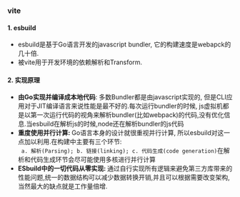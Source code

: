 ### vite
#### 1. esbuild
 * esbuild是基于Go语言开发的javascript bundler, 它的构建速度是webapck的几十倍.
 * 被vite用于开发环境的依赖解析和Transform.

#### 2. 实现原理 <br/>
 * <b>由Go实现并编译成本地代码</b>: 多数Bundler都是由javascript实现的, 但是CLI应用对于JIT编译语言来说性能是最不好的.每次运行bundler的时候, js虚拟机都是以第一次运行代码的视角来解析bundler(比如webpack)的代码,没有优化信息.当esbuild在解析js的时候,node还在解析bundler的js代码
 * <b>重度使用并行计算: </b> Go语言本身的设计就很重视并行计算, 所以esbuild对这一点加以利用.在构建中主要有三个环节: <br/> ``` a. 解析(Parsing); b. 链接(linking); c. 代码生成(code generation)```在解析和代码生成环节会尽可能使用多核进行并行计算
 * <b>ESbuild中的一切代码从零实现: </b>通过自行实现所有逻辑来避免第三方库带来的性能问题,统一的数据结构可以减少数据转换开销,并且可以根据需要改变架构,当然最大的缺点就是工作量倍增.

